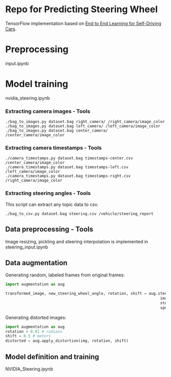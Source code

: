 # Repo for Predicting Steering Wheel

TensorFlow implementation based on [End to End Learning for Self-Driving Cars](https://arxiv.org/abs/1604.07316).

# Preprocessing
input.ipynb

# Model training
nvidia_steering.ipynb

### Extracting camera images - Tools

```
./bag_to_images.py dataset.bag right_camera/ /right_camera/image_color
./bag_to_images.py dataset.bag left_camera/ /left_camera/image_color
./bag_to_images.py dataset.bag center_camera/ /center_camera/image_color
```

### Extracting camera timestamps - Tools

```
./camera_timestamps.py dataset.bag timestamps-center.csv /center_camera/image_color
./camera_timestamps.py dataset.bag timestamps-left.csv /left_camera/image_color
./camera_timestamps.py dataset.bag timestamps-right.csv /right_camera/image_color
```

### Extracting steering angles - Tools

This script can extract any topic data to csv.

```
./bag_to_csv.py dataset.bag steering.csv /vehicle/steering_report
```

## Data preprocessing - Tools

Image resizing, pickling and steering interpolation is implemented in steering_input.ipynb

## Data augmentation

Generating random, labeled frames from original frames:
```python
import augmentation as aug

transformed_image, new_steering_wheel_angle, rotation, shift = aug.steer_back_distortion(
                                                                    image, 
                                                                    steering_wheel_angle, 
                                                                    speed)
```
Generating distorted images:
```python
import augmentation as aug
rotation = 0.01 # radians
shift = 0.5 # meters
distorted = aug.apply_distortion(img, rotation, shift)
```

## Model definition and training

NVIDIA_Steering.ipynb